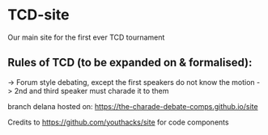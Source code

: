 # TCD-site

Our main site for the first ever TCD tournament

## Rules of TCD (to be expanded on & formalised): 

-> Forum style debating, except the first speakers do not know the motion 
-> 2nd and third speaker must charade it to them

branch delana hosted on:
https://the-charade-debate-comps.github.io/site

Credits to https://github.com/youthacks/site for code components

